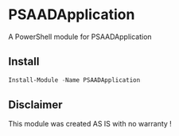 # PSAADApplication

A PowerShell module for PSAADApplication

## Install

```powershell
Install-Module -Name PSAADApplication
```

## Disclaimer

This module was created AS IS with no warranty !

